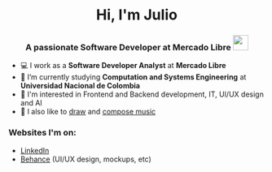<h1 align="center">Hi, I'm Julio</h1>

<h3 align="center">A passionate Software Developer at Mercado Libre <img src="https://cultofthepartyparrot.com/flags/hd/colombiaparrot.gif" width="30" height="30"/></h3>

- 💻 I work as a **Software Developer Analyst** at **Mercado Libre**
- 🔭 I’m currently studying **Computation and Systems Engineering** at **Universidad Nacional de Colombia**
- 🌱 I'm interested in Frontend and Backend development, IT, UI/UX design and AI
- 🎨 I also like to [draw](https://gintade.carbonmade.com/) and [compose music](https://gintade.bandcamp.com/)

### Websites I'm on:

- [LinkedIn](https://linkedin.com/in/jurodriguezf)
- [Behance](https://www.behance.net/gintade) (UI/UX design, mockups, etc)

